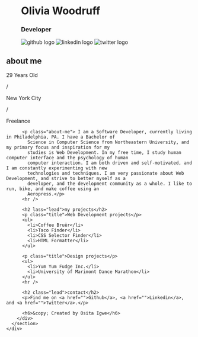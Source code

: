 <html>

<head>
  <meta charset="UTF-8" />
  <script src="script.js"></script>
  <link rel="stylesheet" type="text/css" href="styles.css" />
  <link rel="preconnect" href="https://fonts.googleapis.com">
  <link rel="preconnect" href="https://fonts.gstatic.com" crossorigin>
  <link href="https://fonts.googleapis.com/css2?family=Heebo:wght@300;400;800;900&display=swap" rel="stylesheet">
  <title>Olivia Woodruff's Portfolio Page</title>
</head>

<body>
  <div class="header">
    <div>
      <figure>
        <div class="overlay lineHeight">
          <figcaption>
            <div class="filler"></div>
            <div>
              <h1>Olivia Woodruff</h1>
              <h3>Developer</h3>
              <div>
                <span>
                <img class="icon" src="https://iconmonstr.com/wp-content/g/gd/makefg.php?i=../assets/preview/2012/png/iconmonstr-github-1.png&r=255&g=255&b=255" alt="github logo"/>
              <img class="icon" src="https://iconmonstr.com/wp-content/g/gd/makefg.php?i=../assets/preview/2012/png/iconmonstr-linkedin-1.png&r=255&g=255&b=255" alt="linkedin logo"/>
              <img class="icon" src="https://iconmonstr.com/wp-content/g/gd/makefg.php?i=../assets/preview/2012/png/iconmonstr-twitter-4.png&r=255&g=255&b=255" alt="twitter logo"/>
              </span>
                <div></div>
              </div>
            </div>
          </figcaption>
        </div>
      </figure>
      <section>
        <div class="info">
          <h2 class="lead">about me</h2>
          <p class="quickDescription">29 Years Old</p>
          <p class="quickDescription divider">/</p>
          <p class="quickDescription">New York City</p>
          <p class="quickDescription divider">/</p>
          <p class="quickDescription">Freelance</p>

          <p class="about-me"> I am a Software Developer, currently living in Philadelphia, PA. I have a Bachelor of
            Science in Computer Science from Northeastern University, and my primary focus and inspiration for my
            studies is Web Development. In my free time, I study human computer interface and the psychology of human
            computer interaction. I am both driven and self-motivated, and I am constantly experimenting with new
            technologies and techniques. I am very passionate about Web Development, and strive to better myself as a
            developer, and the development community as a whole. I like to run, bike, and make coffee using an
            Aeropress.</p>
          <hr />

          <h2 lass="lead">my projects</h2>
          <p class="title">Web Development projects</p>
          <ul>
            <li>Coffee Bruër</li>
            <li>Taco Finder</li>
            <li>CSS Selector Finder</li>
            <li>HTML Formatter</li>
          </ul>

          <p class="title">Design projects</p>
          <ul>
            <li>Yum Yum Fudge Inc.</li>
            <li>University of Marimont Dance Marathon</li>
          </ul>
          <hr />

          <h2 class="lead">contact</h2>
          <p>Find me on <a href="">Github</a>, <a href="">Linkedin</a>, and <a href="">Twitter</a>.</p>

          <h6>&copy; Created by Osita Igwe</h6>
        </div>
      </section>
    </div>
</body>

</html>

